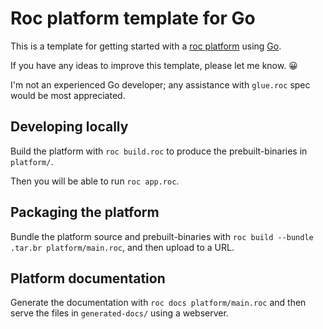 # Roc platform template for Go

This is a template for getting started with a [roc platform](https://www.roc-lang.org/platforms) using [Go](https://golang.org).

If you have any ideas to improve this template, please let me know. 😀

I'm not an experienced Go developer; any assistance with `glue.roc` spec would be most appreciated.

## Developing locally

Build the platform with `roc build.roc` to produce the prebuilt-binaries in `platform/`. 

Then you will be able to run `roc app.roc`.

## Packaging the platform

Bundle the platform source and prebuilt-binaries with `roc build --bundle .tar.br platform/main.roc`, and then upload to a URL.  

## Platform documentation

Generate the documentation with `roc docs platform/main.roc` and then serve the files in `generated-docs/` using a webserver.